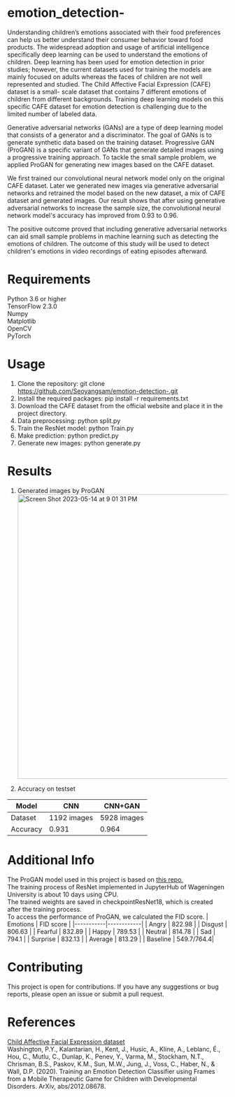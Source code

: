 # emotion_detection-

Understanding children’s emotions associated with their food preferences can help us better understand their consumer behavior toward food products. The widespread adoption and usage of artificial intelligence specifically deep learning can be used to understand the emotions of children. Deep learning has been used for emotion detection in prior studies; however, the current datasets used for training the models are mainly focused on adults whereas the faces of children are not well represented and studied. The Child Affective Facial Expression (CAFE) dataset is a small- scale dataset that contains 7 different emotions of children from different backgrounds. Training deep learning models on this specific CAFE dataset for emotion detection is challenging due to the limited number of labeled data.<br>

Generative adversarial networks (GANs) are a type of deep learning model that consists of a generator and a discriminator. The goal of GANs is to generate synthetic data based on the training dataset. Progressive GAN (ProGAN) is a specific variant of GANs that generate detailed images using a progressive training approach. To tackle the small sample problem, we applied ProGAN for generating new images based on the CAFE dataset.<br>

We first trained our convolutional neural network model only on the original CAFE dataset. Later we generated new images via generative adversarial networks and retrained the model based on the new dataset, a mix of CAFE dataset and generated images. Our result shows that after using generative adversarial networks to increase the sample size, the convolutional neural network model's accuracy has improved from 0.93 to 0.96.<br>

The positive outcome proved that including generative adversarial networks can aid small sample problems in machine learning such as detecting the emotions of children. The outcome of this study will be used to detect children's emotions in video recordings of eating episodes afterward.<br>

# Requirements
Python 3.6 or higher<br>
TensorFlow 2.3.0<br>
Numpy<br>
Matplotlib<br>
OpenCV<br>
PyTorch<br> 

# Usage
1. Clone the repository: git clone https://github.com/Seoyangsam/emotion-detection-.git
2. Install the required packages: pip install -r requirements.txt
3. Download the CAFE dataset from the official website and place it in the project directory.
4. Data preprocessing: python split.py
5. Train the ResNet model: python Train.py
6. Make prediction: python predict.py
7. Generate new images: python generate.py

# Results
1. Generated images by ProGAN<br>
   <img width="651" alt="Screen Shot 2023-05-14 at 9 01 31 PM" src="https://github.com/Seoyangsam/emotion_detection-/assets/103278629/f5d84d79-890f-4871-8186-f545553315de">

2. Accuracy on testset<br>

| Model   | CNN         | CNN+GAN     |
|---------|-------------|-------------|
| Dataset | 1192 images | 5928 images |
| Accuracy| 0.931       | 0.964       |


# Additional Info
The ProGAN model used in this project is based on [this repo.](https://github.com/aladdinpersson/Machine-Learning-Collection/blob/master/ML/Pytorch/GANs/ProGAN)<br>
The training process of ResNet implemented in JupyterHub of Wageningen University is about 10 days using CPU.<br> 
The trained weights are saved in checkpointResNet18, which is created after the training process.<br>
To access the performance of ProGAN, we calculated the FID score. 
| Emotions  | FID score |
|-----------|------------|
| Angry     | 822.98     |
| Disgust   | 806.63     |
| Fearful   | 832.89     |
| Happy     | 789.53     |
| Neutral   | 814.78     |
| Sad       | 794.1      |
| Surprise  | 832.13     |
| Average   | 813.29     |
| Baseline  | 549.7/764.4|


# Contributing
This project is open for contributions. If you have any suggestions or bug reports, please open an issue or submit a pull request.

# References
[Child Affective Facial Expression dataset](https://nyu.databrary.org/volume/30)<br>
Washington, P.Y., Kalantarian, H., Kent, J., Husic, A., Kline, A., Leblanc, É., Hou, C., Mutlu, C., Dunlap, K., Penev, Y., Varma, M., Stockham, N.T., Chrisman, B.S., Paskov, K.M., Sun, M.W., Jung, J., Voss, C., Haber, N., & Wall, D.P. (2020). Training an Emotion Detection Classifier using Frames from a Mobile Therapeutic Game for Children with Developmental Disorders. ArXiv, abs/2012.08678. 
